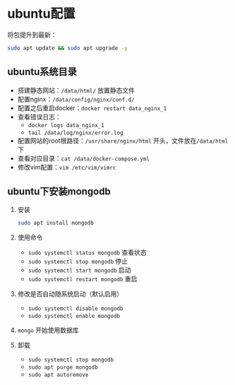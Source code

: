 # ubuntu配置

将包提升到最新：

```bash
sudo apt update && sudo apt upgrade -y
```



## ubuntu系统目录

* 搭建静态网站：`/data/html/` 放置静态文件
* 配置nginx：`/data/config/nginx/conf.d/`
* 配置之后重启docker：`docker restart data_nginx_1`
* 查看错误日志：
  * `docker logs data_nginx_1`
  * `tail /data/log/nginx/error.log`
* 配置网站的root根路径：`/usr/share/nginx/html` 开头，文件放在`/data/html`下
* 查看对应目录：`cat /data/docker-compose.yml`
* 修改vim配置：`vim /etc/vim/vimrc`





## ubuntu下安装mongodb

1. 安装

   ```bash
   sudo apt install mongodb
   ```

2. 使用命令

   * `sudo systemctl status mongodb`  查看状态 
   * `sudo systemctl stop mongodb`  停止
   * `sudo systemctl start mongodb`  启动
   * `sudo systemctl restart mongodb` 重启

3. 修改是否自动随系统启动（默认启用）

   * `sudo systemctl disable mongodb` 
   * `sudo systemctl enable mongodb`

4. `mongo` 开始使用数据库

5. 卸载

   * `sudo systemctl stop mongodb` 
   * `sudo apt purge mongodb` 
   * `sudo apt autoremove`
